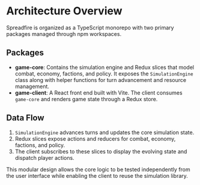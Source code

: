 # Architecture Overview

Spreadfire is organized as a TypeScript monorepo with two primary packages managed through npm workspaces.

## Packages

- **game-core**: Contains the simulation engine and Redux slices that model combat, economy, factions, and policy. It exposes the `SimulationEngine` class along with helper functions for turn advancement and resource management.
- **game-client**: A React front end built with Vite. The client consumes `game-core` and renders game state through a Redux store.

## Data Flow

1. `SimulationEngine` advances turns and updates the core simulation state.
2. Redux slices expose actions and reducers for combat, economy, factions, and policy.
3. The client subscribes to these slices to display the evolving state and dispatch player actions.

This modular design allows the core logic to be tested independently from the user interface while enabling the client to reuse the simulation library.


